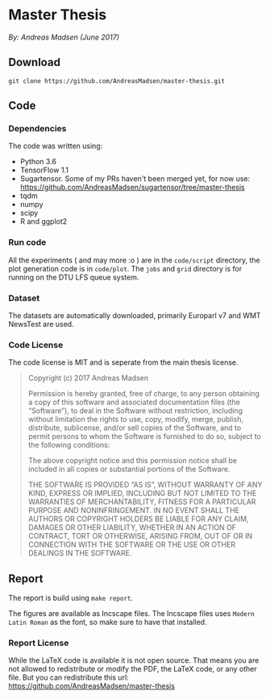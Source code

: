 # Master Thesis

_By: Andreas Madsen (June 2017)_

## Download

```shell
git clone https://github.com/AndreasMadsen/master-thesis.git
```

## Code

### Dependencies

The code was written using:
* Python 3.6
* TensorFlow 1.1
* Sugartensor. Some of my PRs haven't been merged yet, for now use: https://github.com/AndreasMadsen/sugartensor/tree/master-thesis
* tqdm
* numpy
* scipy
* R and ggplot2


### Run code

All the experiments ( and may more :o ) are in the `code/script` directory,
the plot generation code is in `code/plot`. The `jobs` and `grid` directory
is for running on the DTU LFS queue system.

### Dataset

The datasets are automatically downloaded, primarily Europarl v7 and
WMT NewsTest are used.

### Code License

The code license is MIT and is seperate from the main thesis license.

> Copyright (c) 2017 Andreas Madsen
>
> Permission is hereby granted, free of charge, to any person obtaining a copy
of this software and associated documentation files (the “Software”), to deal
in the Software without restriction, including without limitation the rights
to use, copy, modify, merge, publish, distribute, sublicense, and/or sell
copies of the Software, and to permit persons to whom the Software is
furnished to do so, subject to the following conditions:
>
> The above copyright notice and this permission notice shall be included in
all copies or substantial portions of the Software.
>
> THE SOFTWARE IS PROVIDED “AS IS”, WITHOUT WARRANTY OF ANY KIND, EXPRESS OR
IMPLIED, INCLUDING BUT NOT LIMITED TO THE WARRANTIES OF MERCHANTABILITY,
FITNESS FOR A PARTICULAR PURPOSE AND NONINFRINGEMENT. IN NO EVENT SHALL THE
AUTHORS OR COPYRIGHT HOLDERS BE LIABLE FOR ANY CLAIM, DAMAGES OR OTHER
LIABILITY, WHETHER IN AN ACTION OF CONTRACT, TORT OR OTHERWISE, ARISING FROM,
OUT OF OR IN CONNECTION WITH THE SOFTWARE OR THE USE OR OTHER DEALINGS IN
THE SOFTWARE.

## Report

The report is build using `make report`.

The figures are available as Incscape files. The Incscape files uses
`Modern Latin Roman` as the font, so make sure to have that installed.

### Report License

While the LaTeX code is available it is not open source. That means you are not
allowed to redistribute or modify the PDF, the LaTeX code, or any other file.
But you can redistribute this url:
https://github.com/AndreasMadsen/master-thesis
